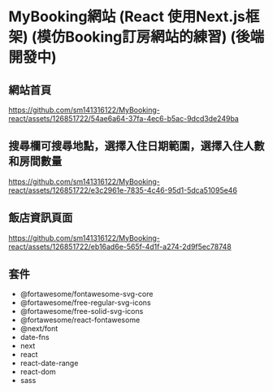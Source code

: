 # MyBooking網站 (React 使用Next.js框架) (模仿Booking訂房網站的練習) (後端開發中)

## 網站首頁

https://github.com/sm141316122/MyBooking-react/assets/126851722/54ae6a64-37fa-4ec6-b5ac-9dcd3de249ba

## 搜尋欄可搜尋地點，選擇入住日期範圍，選擇入住人數和房間數量

https://github.com/sm141316122/MyBooking-react/assets/126851722/e3c2961e-7835-4c46-95d1-5dca51095e46

## 飯店資訊頁面

https://github.com/sm141316122/MyBooking-react/assets/126851722/eb16ad6e-565f-4d1f-a274-2d9f5ec78748

## 套件

- @fortawesome/fontawesome-svg-core
- @fortawesome/free-regular-svg-icons
- @fortawesome/free-solid-svg-icons
- @fortawesome/react-fontawesome
- @next/font
- date-fns
- next
- react
- react-date-range
- react-dom
- sass
